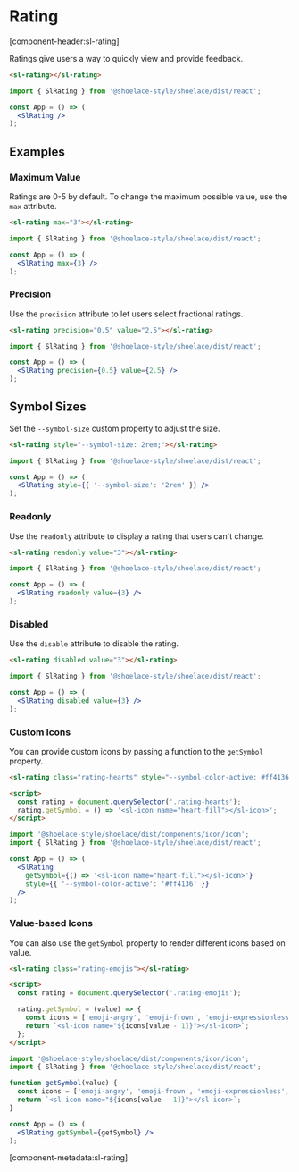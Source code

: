 # Rating

[component-header:sl-rating]

Ratings give users a way to quickly view and provide feedback.

```html preview
<sl-rating></sl-rating>
```

```jsx react
import { SlRating } from '@shoelace-style/shoelace/dist/react';

const App = () => (
  <SlRating />
);
```

## Examples

### Maximum Value

Ratings are 0-5 by default. To change the maximum possible value, use the `max` attribute.

```html preview
<sl-rating max="3"></sl-rating>
```

```jsx react
import { SlRating } from '@shoelace-style/shoelace/dist/react';

const App = () => (
  <SlRating max={3} />
);
```

### Precision

Use the `precision` attribute to let users select fractional ratings.

```html preview
<sl-rating precision="0.5" value="2.5"></sl-rating>
```

```jsx react
import { SlRating } from '@shoelace-style/shoelace/dist/react';

const App = () => (
  <SlRating precision={0.5} value={2.5} />
);
```

## Symbol Sizes

Set the `--symbol-size` custom property to adjust the size.

```html preview
<sl-rating style="--symbol-size: 2rem;"></sl-rating>
```

```jsx react
import { SlRating } from '@shoelace-style/shoelace/dist/react';

const App = () => (
  <SlRating style={{ '--symbol-size': '2rem' }} />
);
```

### Readonly

Use the `readonly` attribute to display a rating that users can't change.

```html preview
<sl-rating readonly value="3"></sl-rating>
```

```jsx react
import { SlRating } from '@shoelace-style/shoelace/dist/react';

const App = () => (
  <SlRating readonly value={3} />
);
```

### Disabled

Use the `disable` attribute to disable the rating.

```html preview
<sl-rating disabled value="3"></sl-rating>
```

```jsx react
import { SlRating } from '@shoelace-style/shoelace/dist/react';

const App = () => (
  <SlRating disabled value={3} />
);
```

### Custom Icons

You can provide custom icons by passing a function to the `getSymbol` property.

```html preview
<sl-rating class="rating-hearts" style="--symbol-color-active: #ff4136;"></sl-rating>

<script>
  const rating = document.querySelector('.rating-hearts');
  rating.getSymbol = () => '<sl-icon name="heart-fill"></sl-icon>'; 
</script>
```

```jsx react
import '@shoelace-style/shoelace/dist/components/icon/icon';
import { SlRating } from '@shoelace-style/shoelace/dist/react';

const App = () => (
  <SlRating 
    getSymbol={() => '<sl-icon name="heart-fill"></sl-icon>'}
    style={{ '--symbol-color-active': '#ff4136' }} 
  />
);
```

### Value-based Icons

You can also use the `getSymbol` property to render different icons based on value.

```html preview
<sl-rating class="rating-emojis"></sl-rating>

<script>
  const rating = document.querySelector('.rating-emojis');

  rating.getSymbol = (value) => {
    const icons = ['emoji-angry', 'emoji-frown', 'emoji-expressionless', 'emoji-smile', 'emoji-laughing'];
    return `<sl-icon name="${icons[value - 1]}"></sl-icon>`;
  };
</script>
```

```jsx react
import '@shoelace-style/shoelace/dist/components/icon/icon';
import { SlRating } from '@shoelace-style/shoelace/dist/react';

function getSymbol(value) {
  const icons = ['emoji-angry', 'emoji-frown', 'emoji-expressionless', 'emoji-smile', 'emoji-laughing'];
  return `<sl-icon name="${icons[value - 1]}"></sl-icon>`;
}

const App = () => (
  <SlRating getSymbol={getSymbol} />
);
```

[component-metadata:sl-rating]
